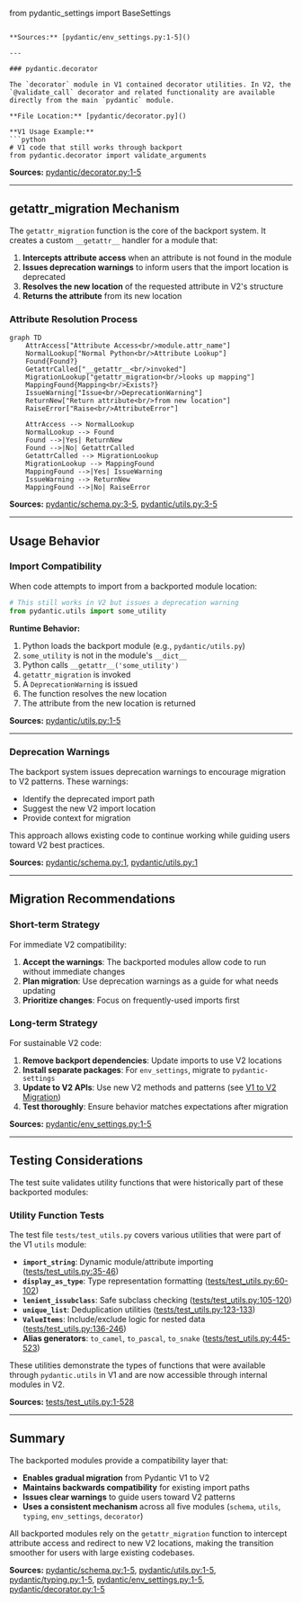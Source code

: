 from pydantic_settings import BaseSettings
```

**Sources:** [pydantic/env_settings.py:1-5]()

---

### pydantic.decorator

The `decorator` module in V1 contained decorator utilities. In V2, the `@validate_call` decorator and related functionality are available directly from the main `pydantic` module.

**File Location:** [pydantic/decorator.py]()

**V1 Usage Example:**
```python
# V1 code that still works through backport
from pydantic.decorator import validate_arguments
```

**Sources:** [pydantic/decorator.py:1-5]()

---

## getattr_migration Mechanism

The `getattr_migration` function is the core of the backport system. It creates a custom `__getattr__` handler for a module that:

1. **Intercepts attribute access** when an attribute is not found in the module
2. **Issues deprecation warnings** to inform users that the import location is deprecated
3. **Resolves the new location** of the requested attribute in V2's structure
4. **Returns the attribute** from its new location

### Attribute Resolution Process

```mermaid
graph TD
    AttrAccess["Attribute Access<br/>module.attr_name"]
    NormalLookup["Normal Python<br/>Attribute Lookup"]
    Found{Found?}
    GetattrCalled["__getattr__<br/>invoked"]
    MigrationLookup["getattr_migration<br/>looks up mapping"]
    MappingFound{Mapping<br/>Exists?}
    IssueWarning["Issue<br/>DeprecationWarning"]
    ReturnNew["Return attribute<br/>from new location"]
    RaiseError["Raise<br/>AttributeError"]
    
    AttrAccess --> NormalLookup
    NormalLookup --> Found
    Found -->|Yes| ReturnNew
    Found -->|No| GetattrCalled
    GetattrCalled --> MigrationLookup
    MigrationLookup --> MappingFound
    MappingFound -->|Yes| IssueWarning
    IssueWarning --> ReturnNew
    MappingFound -->|No| RaiseError
```

**Sources:** [pydantic/schema.py:3-5](), [pydantic/utils.py:3-5]()

---

## Usage Behavior

### Import Compatibility

When code attempts to import from a backported module location:

```python
# This still works in V2 but issues a deprecation warning
from pydantic.utils import some_utility
```

**Runtime Behavior:**

1. Python loads the backport module (e.g., `pydantic/utils.py`)
2. `some_utility` is not in the module's `__dict__`
3. Python calls `__getattr__('some_utility')`
4. `getattr_migration` is invoked
5. A `DeprecationWarning` is issued
6. The function resolves the new location
7. The attribute from the new location is returned

**Sources:** [pydantic/utils.py:1-5]()

---

### Deprecation Warnings

The backport system issues deprecation warnings to encourage migration to V2 patterns. These warnings:

- Identify the deprecated import path
- Suggest the new V2 import location
- Provide context for migration

This approach allows existing code to continue working while guiding users toward V2 best practices.

**Sources:** [pydantic/schema.py:1](), [pydantic/utils.py:1]()

---

## Migration Recommendations

### Short-term Strategy

For immediate V2 compatibility:

1. **Accept the warnings**: The backported modules allow code to run without immediate changes
2. **Plan migration**: Use deprecation warnings as a guide for what needs updating
3. **Prioritize changes**: Focus on frequently-used imports first

### Long-term Strategy

For sustainable V2 code:

1. **Remove backport dependencies**: Update imports to use V2 locations
2. **Install separate packages**: For `env_settings`, migrate to `pydantic-settings`
3. **Update to V2 APIs**: Use new V2 methods and patterns (see [V1 to V2 Migration](#8.1))
4. **Test thoroughly**: Ensure behavior matches expectations after migration

**Sources:** [pydantic/env_settings.py:1-5]()

---

## Testing Considerations

The test suite validates utility functions that were historically part of these backported modules:

### Utility Function Tests

The test file `tests/test_utils.py` covers various utilities that were part of the V1 `utils` module:

- **`import_string`**: Dynamic module/attribute importing ([tests/test_utils.py:35-46]())
- **`display_as_type`**: Type representation formatting ([tests/test_utils.py:60-102]())
- **`lenient_issubclass`**: Safe subclass checking ([tests/test_utils.py:105-120]())
- **`unique_list`**: Deduplication utilities ([tests/test_utils.py:123-133]())
- **`ValueItems`**: Include/exclude logic for nested data ([tests/test_utils.py:136-246]())
- **Alias generators**: `to_camel`, `to_pascal`, `to_snake` ([tests/test_utils.py:445-523]())

These utilities demonstrate the types of functions that were available through `pydantic.utils` in V1 and are now accessible through internal modules in V2.

**Sources:** [tests/test_utils.py:1-528]()

---

## Summary

The backported modules provide a compatibility layer that:

- **Enables gradual migration** from Pydantic V1 to V2
- **Maintains backwards compatibility** for existing import paths
- **Issues clear warnings** to guide users toward V2 patterns
- **Uses a consistent mechanism** across all five modules (`schema`, `utils`, `typing`, `env_settings`, `decorator`)

All backported modules rely on the `getattr_migration` function to intercept attribute access and redirect to new V2 locations, making the transition smoother for users with large existing codebases.

**Sources:** [pydantic/schema.py:1-5](), [pydantic/utils.py:1-5](), [pydantic/typing.py:1-5](), [pydantic/env_settings.py:1-5](), [pydantic/decorator.py:1-5]()